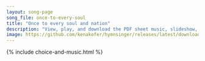 ```yaml
---
layout: song-page
song_file: once-to-every-soul
title: "Once to every soul and nation"
description: "View, play, and download the PDF sheet music, slideshow, and audio. Lyrics: Once to ev’ry soul and nation comes the moment to decide, in the strife of truth with falsehood, for the good or evil side;  Then to side with truth i... english secular 4part chords"
image: https://github.com/kenakofer/hymnsinger/releases/latest/download/once-to-every-soul-trad.png
---
```


{% include choice-and-music.html %}